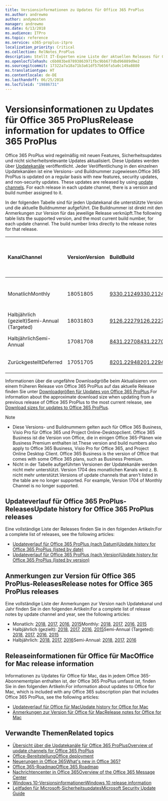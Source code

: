```yaml
---
title: Versionsinformationen zu Updates für Office 365 ProPlus
ms.author: andrewmo
author: andymosten
manager: andrewmo
ms.date: 6/13/2018
ms.audience: ITPro
ms.topic: reference
ms.service: o365-proplus-itpro
localization_priority: Critical
ms.collection: RelNotes_ProPlus
description: Stellt IT-Experten eine Liste der aktuellen Releases für Office 365 ProPlus für jeden Updatekanal sowie Links zu Anmerkungen zur Version und zum Updateverlauf zur Verfügung.
ms.openlocfilehash: c6b083be87893863971fbc9bb677dbd96889d9e2
ms.sourcegitcommit: 17322a7a18a71b3a61df57b656fa5a0c149a8880
ms.translationtype: HT
ms.contentlocale: de-DE
ms.lasthandoff: 06/25/2018
ms.locfileid: "19886731"
---
```

# <a name="release-information-for-updates-to-office-365-proplus"></a><span data-ttu-id="b7924-103">Versionsinformationen zu Updates für Office 365 ProPlus</span><span class="sxs-lookup"><span data-stu-id="b7924-103">Release information for updates to Office 365 ProPlus</span></span>

<span data-ttu-id="b7924-p101">Office 365 ProPlus wird regelmäßig mit neuen Features, Sicherheitsupdates und nicht sicherheitsrelevante Updates aktualisiert. Diese Updates werden über [Updatekanäle](https://docs.microsoft.com/deployoffice/overview-of-update-channels-for-office-365-proplus) veröffentlicht. Jeder Veröffentlichung in den einzelnen Updatekanälen ist eine Versions- und Buildnummer zugewiesen.</span><span class="sxs-lookup"><span data-stu-id="b7924-p101">Office 365 ProPlus is updated on a regular basis with new features, security updates, and non-security updates. These updates are released by using [update channels](https://docs.microsoft.com/deployoffice/overview-of-update-channels-for-office-365-proplus). For each release in each update channel, there is a version and build number assigned to it.</span></span> 

<span data-ttu-id="b7924-p102">In der folgenden Tabelle sind für jeden Updatekanal die unterstützte Version und die aktuelle Buildnummer aufgeführt. Die Buildnummer ist direkt mit den Anmerkungen zur Version für das jeweilige Release verknüpft.</span><span class="sxs-lookup"><span data-stu-id="b7924-p102">The following table lists the supported version, and the most current build number, for each update channel. The build number links directly to the release notes for that release.</span></span> 

  
|<span data-ttu-id="b7924-109">**Kanal**</span><span class="sxs-lookup"><span data-stu-id="b7924-109">**Channel**</span></span>|<span data-ttu-id="b7924-110">**Version**</span><span class="sxs-lookup"><span data-stu-id="b7924-110">**Version**</span></span>|<span data-ttu-id="b7924-111">**Build**</span><span class="sxs-lookup"><span data-stu-id="b7924-111">**Build**</span></span>|<span data-ttu-id="b7924-112">**Veröffentlichungsdatum**</span><span class="sxs-lookup"><span data-stu-id="b7924-112">**Release date**</span></span>|<span data-ttu-id="b7924-113">**Aktuelle Version wird unterstützt bis**</span><span class="sxs-lookup"><span data-stu-id="b7924-113">**Current version supported until**</span></span>|
|:-----|:-----|:-----|:-----|:-----|
|<span data-ttu-id="b7924-114">Monatlich</span><span class="sxs-lookup"><span data-stu-id="b7924-114">Monthly</span></span>  <br/> |<span data-ttu-id="b7924-115">1805</span><span class="sxs-lookup"><span data-stu-id="b7924-115">1805</span></span>  <br/> |[<span data-ttu-id="b7924-116">9330.2124</span><span class="sxs-lookup"><span data-stu-id="b7924-116">9330.2124</span></span>](monthly-channel-2018.md#version-1805-june-13)  <br/> | <span data-ttu-id="b7924-117">13. Juni 2018</span><span class="sxs-lookup"><span data-stu-id="b7924-117">June 13, 2018</span></span>  <br/> |<span data-ttu-id="b7924-118">Veröffentlichung von Version 1806</span><span class="sxs-lookup"><span data-stu-id="b7924-118">Version 1806 is released</span></span> <br/>|
|<span data-ttu-id="b7924-119">Halbjährlich (gezielt)</span><span class="sxs-lookup"><span data-stu-id="b7924-119">Semi-Annual (Targeted)</span></span>  <br/> |<span data-ttu-id="b7924-120">1803</span><span class="sxs-lookup"><span data-stu-id="b7924-120">1803</span></span>  <br/> |[<span data-ttu-id="b7924-121">9126.2227</span><span class="sxs-lookup"><span data-stu-id="b7924-121">9126.2227</span></span>](semi-annual-channel-targeted-2018.md#version-1803-june-12)  <br/> | <span data-ttu-id="b7924-122">12. Juni 2018</span><span class="sxs-lookup"><span data-stu-id="b7924-122">June 12, 2018</span></span>  <br/> |<span data-ttu-id="b7924-123">11. September 2018</span><span class="sxs-lookup"><span data-stu-id="b7924-123">September 11, 2018</span></span> <br/>|
|<span data-ttu-id="b7924-124">Halbjährlich</span><span class="sxs-lookup"><span data-stu-id="b7924-124">Semi-Annual</span></span> <br/> |<span data-ttu-id="b7924-125">1708</span><span class="sxs-lookup"><span data-stu-id="b7924-125">1708</span></span>  <br/> | [<span data-ttu-id="b7924-126">8431.2270</span><span class="sxs-lookup"><span data-stu-id="b7924-126">8431.2270</span></span>](semi-annual-channel-2018.md#version-1708-june-12) <br/> |<span data-ttu-id="b7924-127">12. Juni 2018</span><span class="sxs-lookup"><span data-stu-id="b7924-127">June 12, 2018</span></span>  <br/> |<span data-ttu-id="b7924-128">12. März 2019</span><span class="sxs-lookup"><span data-stu-id="b7924-128">March 12, 2019</span></span> <br/>|
|<span data-ttu-id="b7924-129">Zurückgestellt</span><span class="sxs-lookup"><span data-stu-id="b7924-129">Deferred</span></span> <br/> |<span data-ttu-id="b7924-130">1705</span><span class="sxs-lookup"><span data-stu-id="b7924-130">1705</span></span>  <br/> |[<span data-ttu-id="b7924-131">8201.2294</span><span class="sxs-lookup"><span data-stu-id="b7924-131">8201.2294</span></span>](semi-annual-channel-2018.md#version-1705-june-12)  <br/> | <span data-ttu-id="b7924-132">12. Juni 2018</span><span class="sxs-lookup"><span data-stu-id="b7924-132">June 12, 2018</span></span>  <br/> |<span data-ttu-id="b7924-133">10. Juli 2018</span><span class="sxs-lookup"><span data-stu-id="b7924-133">July 10, 2018</span></span> <br/>|

<span data-ttu-id="b7924-134">Informationen über die ungefähre Downloadgröße beim Aktualisieren von einem früheren Release von Office 365 ProPlus auf das aktuelle Release finden Sie unter [Downloadgrößen für Updates von Office 365 ProPlus](download-sizes-office365-proplus-updates.md).</span><span class="sxs-lookup"><span data-stu-id="b7924-134">For information about the approximate download size when updating from a previous release of Office 365 ProPlus to the most current release, see [Download sizes for updates to Office 365 ProPlus](download-sizes-office365-proplus-updates.md).</span></span>

> [!NOTE]
> - <span data-ttu-id="b7924-p103">Diese Versions- und Buildnummern gelten auch für Office 365 Business, Visio Pro für Office 365 und Project Online-Desktopclient. Office 365 Business ist die Version von Office, die in einigen Office 365-Plänen wie Business Premium enthalten ist.</span><span class="sxs-lookup"><span data-stu-id="b7924-p103">These version and build numbers also apply to Office 365 Business, Visio Pro for Office 365, and Project Online Desktop Client. Office 365 Business is the version of Office that comes with some Office 365 plans, such as Business Premium.</span></span>
> - <span data-ttu-id="b7924-p104">Nicht in der Tabelle aufgeführten Versionen der Updatekanäle werden nicht mehr unterstützt. Version 1704 des monatlichen Kanals wird z. B. nicht mehr unterstützt.</span><span class="sxs-lookup"><span data-stu-id="b7924-p104">Versions of update channels that aren't listed in the table are no longer supported. For example, Version 1704 of Monthly Channel is no longer supported.</span></span> 


## <a name="update-history-for-office-365-proplus-releases"></a><span data-ttu-id="b7924-139">Updateverlauf für Office 365 ProPlus-Releases</span><span class="sxs-lookup"><span data-stu-id="b7924-139">Update history for Office 365 ProPlus releases</span></span>

<span data-ttu-id="b7924-140">Eine vollständige Liste der Releases finden Sie in den folgenden Artikeln:</span><span class="sxs-lookup"><span data-stu-id="b7924-140">For a complete list of releases, see the following articles:</span></span>
 - [<span data-ttu-id="b7924-141">Updateverlauf für Office 365 ProPlus (nach Datum)</span><span class="sxs-lookup"><span data-stu-id="b7924-141">Update history for Office 365 ProPlus (listed by date)</span></span>](update-history-office365-proplus-by-date.md)
 - [<span data-ttu-id="b7924-142">Updateverlauf für Office 365 ProPlus (nach Version)</span><span class="sxs-lookup"><span data-stu-id="b7924-142">Update history for Office 365 ProPlus (listed by version)</span></span>](update-history-office365-proplus-by-version.md)

## <a name="release-notes-for-office-365-proplus-releases"></a><span data-ttu-id="b7924-143">Anmerkungen zur Version für Office 365 ProPlus-Releases</span><span class="sxs-lookup"><span data-stu-id="b7924-143">Release notes for Office 365 ProPlus releases</span></span>

<span data-ttu-id="b7924-144">Eine vollständige Liste der Anmerkungen zur Version nach Updatekanal und Jahr finden Sie in den folgenden Artikeln:</span><span class="sxs-lookup"><span data-stu-id="b7924-144">For a complete list of release notes by update channel and year, see the following articles:</span></span>
 - <span data-ttu-id="b7924-145">Monatlich: [2018](monthly-channel-2018.md), [2017](monthly-channel-2017.md), [2016](monthly-channel-2016.md), [2015](monthly-channel-2015.md)</span><span class="sxs-lookup"><span data-stu-id="b7924-145">Monthly: [2018](monthly-channel-2018.md), [2017](monthly-channel-2017.md), [2016](monthly-channel-2016.md), [2015](monthly-channel-2015.md)</span></span>
 - <span data-ttu-id="b7924-146">Halbjährlich (gezielt): [2018](semi-annual-channel-targeted-2018.md), [2017](semi-annual-channel-targeted-2017.md), [2016](semi-annual-channel-targeted-2016.md), [2015](semi-annual-channel-targeted-2015.md)</span><span class="sxs-lookup"><span data-stu-id="b7924-146">Semi-Annual (Targeted): [2018](semi-annual-channel-targeted-2018.md), [2017](semi-annual-channel-targeted-2017.md), [2016](semi-annual-channel-targeted-2016.md), [2015](semi-annual-channel-targeted-2015.md)</span></span>
 - <span data-ttu-id="b7924-147">Halbjährlich: [2018](semi-annual-channel-2018.md), [2017](semi-annual-channel-2017.md), [2016](semi-annual-channel-2016.md)</span><span class="sxs-lookup"><span data-stu-id="b7924-147">Semi-Annual: [2018](semi-annual-channel-2018.md), [2017](semi-annual-channel-2017.md), [2016](semi-annual-channel-2016.md)</span></span>

## <a name="office-for-mac-release-information"></a><span data-ttu-id="b7924-148">Releaseinformationen für Office für Mac</span><span class="sxs-lookup"><span data-stu-id="b7924-148">Office for Mac release information</span></span>

<span data-ttu-id="b7924-149">Informationen zu Updates für Office für Mac, das in jedem Office 365-Abonnementplan enthalten ist, der Office 365 ProPlus umfasst ist, finden Sie in den folgenden Artikeln:</span><span class="sxs-lookup"><span data-stu-id="b7924-149">For information about updates to Office for Mac, which is included with any Office 365 subscription plan that includes Office 365 ProPlus, see the following articles:</span></span>
 - [<span data-ttu-id="b7924-150">Updateverlauf für Office für Mac</span><span class="sxs-lookup"><span data-stu-id="b7924-150">Update history for Office for Mac</span></span>](update-history-office-for-mac.md)
 - [<span data-ttu-id="b7924-151">Anmerkungen zur Version für Office für Mac</span><span class="sxs-lookup"><span data-stu-id="b7924-151">Release notes for Office for Mac</span></span>](release-notes-office-for-mac.md)


## <a name="related-topics"></a><span data-ttu-id="b7924-152">Verwandte Themen</span><span class="sxs-lookup"><span data-stu-id="b7924-152">Related topics</span></span>

- [<span data-ttu-id="b7924-153">Übersicht über die Updatekanäle für Office 365 ProPlus</span><span class="sxs-lookup"><span data-stu-id="b7924-153">Overview of update channels for Office 365 ProPlus</span></span>](https://docs.microsoft.com/deployoffice/overview-of-update-channels-for-office-365-proplus)
- [<span data-ttu-id="b7924-154">Office-Bereitstellung</span><span class="sxs-lookup"><span data-stu-id="b7924-154">Office deployment</span></span>](https://docs.microsoft.com/deployoffice/)
- [<span data-ttu-id="b7924-155">Neuerungen in Office 365</span><span class="sxs-lookup"><span data-stu-id="b7924-155">What's new in Office 365?</span></span>](https://support.office.com/article/95c8d81d-08ba-42c1-914f-bca4603e1426)
- [<span data-ttu-id="b7924-156">Office 365-Roadmap</span><span class="sxs-lookup"><span data-stu-id="b7924-156">Office 365 Roadmap</span></span>](https://products.office.com/business/office-365-roadmap)
- [<span data-ttu-id="b7924-157">Nachrichtencenter in Office 365</span><span class="sxs-lookup"><span data-stu-id="b7924-157">Overview of the Office 365 Message Center</span></span>](https://support.office.com/article/38fb3333-bfcc-4340-a37b-deda509c2093)
- [<span data-ttu-id="b7924-158">Windows 10-Versionsinformationen</span><span class="sxs-lookup"><span data-stu-id="b7924-158">Windows 10 release information</span></span>](https://www.microsoft.com/itpro/windows-10/release-information)
- [<span data-ttu-id="b7924-159">Leitfaden für Microsoft-Sicherheitsupdates</span><span class="sxs-lookup"><span data-stu-id="b7924-159">Microsoft Security Update Guide</span></span>](https://portal.msrc.microsoft.com/)